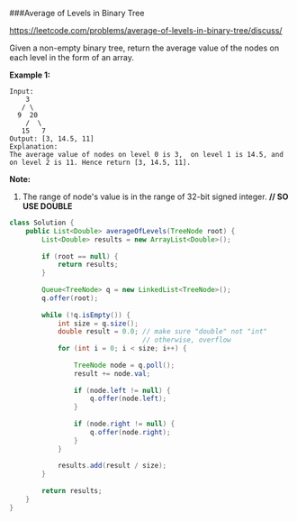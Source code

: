 ###Average of Levels in Binary Tree

https://leetcode.com/problems/average-of-levels-in-binary-tree/discuss/

Given a non-empty binary tree, return the average value of the nodes on each level in the form of an array.

**Example 1:**

```
Input:
    3
   / \
  9  20
    /  \
   15   7
Output: [3, 14.5, 11]
Explanation:
The average value of nodes on level 0 is 3,  on level 1 is 14.5, and on level 2 is 11. Hence return [3, 14.5, 11].

```

**Note:**

1. The range of node's value is in the range of 32-bit signed integer. **// SO USE DOUBLE**

 

```java
class Solution {
    public List<Double> averageOfLevels(TreeNode root) {
        List<Double> results = new ArrayList<Double>();
        
        if (root == null) {
            return results;
        }
        
        Queue<TreeNode> q = new LinkedList<TreeNode>();
        q.offer(root);
        
        while (!q.isEmpty()) {
            int size = q.size();
            double result = 0.0; // make sure "double" not "int"
                                 // otherwise, overflow
            for (int i = 0; i < size; i++) {
                
                TreeNode node = q.poll();    
                result += node.val;
                
                if (node.left != null) {
                    q.offer(node.left);
                }
                
                if (node.right != null) {
                    q.offer(node.right);
                }
            }
            
            results.add(result / size);
        }
        
        return results;
    }
}
```

